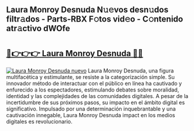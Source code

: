## Laura Monroy Desnuda N𝚞𝚎vos desn𝚞dos filtr𝚊dos - Parts-RBX F𝚘tos vid𝚎o - C𝚘ntenido atr𝚊ctivo dWOfe

# <h2><a href="http://mb4119j.tromn.icu/?c=Laura+Monroy+Desnuda">🔗👉👉👉 Laura Monroy Desnuda 🔗🔗</a></h2>

[![Laura Monroy Desnuda nuevo](https://i.imgur.com/pEAQMta.gif)](http://mb4119j.tromn.icu/?c=Laura+Monroy+Desnuda)
Laura Monroy Desnuda, una figura multifacética y estimulante, se resiste a la categorización simple. Su innovador método de interactuar con el público en línea ha cautivado y enfurecido a los espectadores, estimulando debates sobre moralidad, identidad y las complejidades de las comunidades digitales. A pesar de la incertidumbre de sus próximos pasos, su impacto en el ámbito digital es significativo. Impulsado por una determinación inquebrantable y una cautivación innegable, Laura Monroy Desnuda impact en los medios digitales es revolucionario.
